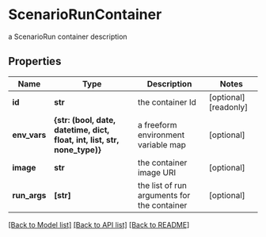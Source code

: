 # ScenarioRunContainer

a ScenarioRun container description

## Properties
Name | Type | Description | Notes
------------ | ------------- | ------------- | -------------
**id** | **str** | the container Id | [optional] [readonly] 
**env_vars** | **{str: (bool, date, datetime, dict, float, int, list, str, none_type)}** | a freeform environment variable map | [optional] 
**image** | **str** | the container image URI | [optional] 
**run_args** | **[str]** | the list of run arguments for the container | [optional] 

[[Back to Model list]](../README.md#documentation-for-models) [[Back to API list]](../README.md#documentation-for-api-endpoints) [[Back to README]](../README.md)


